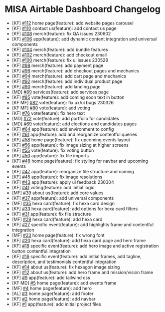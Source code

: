 # MISA Airtable Dashboard Changelog

<!--
Changelog Format
### TL; DR
- [Initials of Dev] [#issue number](issue link on GitHub) {issue title}
-->

- [KF] [#112](https://github.com/ateneomisa/MISA-Website/issues/112) home page(feature): add website pages carousel
- [KF] [#110](https://github.com/ateneomisa/MISA-Website/issues/110) contact us(feature): add contact us page
- [KF] [#108](https://github.com/ateneomisa/MISA-Website/issues/108) merch(feature): fix QA issues 230602
- [KF] [#106](https://github.com/ateneomisa/MISA-Website/issues/106) app(feature): add dynamic content integration and universal components
- [KF] [#104](https://github.com/ateneomisa/MISA-Website/issues/104) merch(feature): add bundle features
- [KF] [#102](https://github.com/ateneomisa/MISA-Website/issues/102) merch(feature): add checkout email
- [KF] [#100](https://github.com/ateneomisa/MISA-Website/issues/100) merch(feature): fix ui issues 230528
- [KF] [#98](https://github.com/ateneomisa/MISA-Website/issues/98) merch(feature): add payment page
- [KF] [#96](https://github.com/ateneomisa/MISA-Website/issues/96) merch(feature): add checkout pages and mechanics
- [KF] [#94](https://github.com/ateneomisa/MISA-Website/issues/94) merch(feature): add cart page and mechanics
- [KF] [#92](https://github.com/ateneomisa/MISA-Website/issues/92) merch(feature): add individual product page
- [KF] [#90](https://github.com/ateneomisa/MISA-Website/issues/90) merch(feature): add landing page
- [MD] [#89](https://github.com/ateneomisa/MISA-Website/issues/89) services(feature): add services page
- [KF] [#85](https://github.com/ateneomisa/MISA-Website/issues/85) vote(feature): add coming soon text in button
- [KF MF] [#82](https://github.com/ateneomisa/MISA-Website/issues/82) vote(feature): fix ux/ui bugs 230326
- [KF MF] [#80](https://github.com/ateneomisa/MISA-Website/issues/80) vote(feature): add voting
- [KF] [#76](https://github.com/Ateneo-MISA/MISA-Website/issues/76) vote(feature): fix hero text
- [MD] [#72](https://github.com/Ateneo-MISA/MISA-Website/issues/72) vote(feature): add portfolio for candidates
- [MD] [#69](https://github.com/Ateneo-MISA/MISA-Website/issues/69) vote(feature): add elections and candidates pages
- [KF] [#64](https://github.com/Ateneo-MISA/MISA-Website/issues/64) app(feature): add environment to config
- [KF] [#61](https://github.com/Ateneo-MISA/MISA-Website/issues/61) app(feature): add and reorganize contentful queries
- [KF] [#58](https://github.com/Ateneo-MISA/MISA-Website/issues/58) home page(feature): fix upcoming events layout
- [KF] [#56](https://github.com/Ateneo-MISA/MISA-Website/issues/56) app(feature): fix image sizing at higher screens
- [KF] [#55](https://github.com/Ateneo-MISA/MISA-Website/issues/55) vote(feature): fix voting button
- [KF] [#50](https://github.com/Ateneo-MISA/MISA-Website/issues/50) app(feature): fix file imports
- [KF] [#48](https://github.com/Ateneo-MISA/MISA-Website/issues/48) home page(feature): fix styling for navbar and upcoming events
- [KF] [#47](https://github.com/Ateneo-MISA/MISA-Website/issues/47) app(feature): reorganize file structure and naming
- [KF] [#45](https://github.com/Ateneo-MISA/MISA-Website/issues/45) app(feature): fix image resolutions
- [KF] [#43](https://github.com/Ateneo-MISA/MISA-Website/issues/43) app(feature): apply ui feedback 230304
- [KF] [#41](https://github.com/Ateneo-MISA/MISA-Website/issues/41) voting(feature): add initial logic
- [MF] [#39](https://github.com/Ateneo-MISA/MISA-Website/issues/39) about us(feature): add core values
- [KF] [#37](https://github.com/Ateneo-MISA/MISA-Website/issues/37) app(feature): add universal components
- [MF] [#35](https://github.com/Ateneo-MISA/MISA-Website/issues/35) hexa card(feature): fix hexa card design
- [KF] [#33](https://github.com/Ateneo-MISA/MISA-Website/issues/33) hexa card(feature): add options for hexa card filters
- [KF] [#31](https://github.com/Ateneo-MISA/MISA-Website/issues/31) app(feature): fix file structure
- [MF] [#29](https://github.com/Ateneo-MISA/MISA-Website/issues/29) hexa card(feature): add hexa card
- [KF] [#27](https://github.com/Ateneo-MISA/MISA-Website/issues/27) specific event(feature): add highlights frame and contentful integration
- [MF] [#23](https://github.com/Ateneo-MISA/MISA-Website/issues/23) home page(feature): fix wrong font
- [KF] [#20](https://github.com/Ateneo-MISA/MISA-Website/issues/20) hexa card(feature): add hexa card page and hero frame
- [KF] [#18](https://github.com/Ateneo-MISA/MISA-Website/issues/18) specific event(feature): add hero image and active registration button contentful integration
- [KF] [#16](https://github.com/Ateneo-MISA/MISA-Website/issues/16) specific event(feature): add initial frames, add tagline, description, and testimonials contentful integration
- [KF] [#14](https://github.com/Ateneo-MISA/MISA-Website/issues/14) about us(feature): fix hexagon image sizing
- [KF] [#12](https://github.com/Ateneo-MISA/MISA-Website/issues/12) about us(feature): add hero frame and mission/vision frame
- [KF] [#9](https://github.com/Ateneo-MISA/MISA-Website/issues/9) app(feature): add tailwind css
- [KF MD] [#5](https://github.com/Ateneo-MISA/MISA-Website/issues/5) home page(feature): add events frame
- [MF] [#4](https://github.com/Ateneo-MISA/MISA-Website/issues/4) home page(feature): add hero
- [AL] [#3](https://github.com/Ateneo-MISA/MISA-Website/issues/3) home page(feature): add footer
- [KF] [#2](https://github.com/Ateneo-MISA/MISA-Website/issues/2) home page(feature): add navbar
- [KF] [#1](https://github.com/Ateneo-MISA/MISA-Website/issues/1) app(feature): add initial project files
